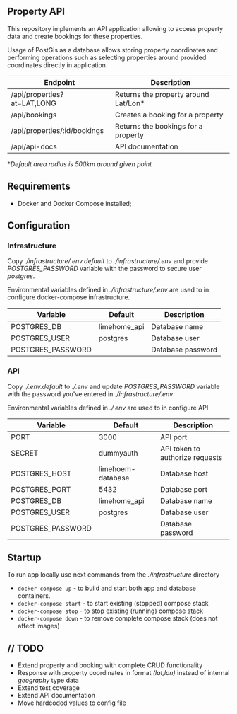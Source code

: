 ## Property API

This repository implements an API application allowing to access property data and create bookings for these properties.

Usage of PostGis as a database allows storing property coordinates and performing operations such as selecting properties around provided coordinates directly in application.

|Endpoint                    |Description                         |
|----------------------------|------------------------------------|
|/api/properties?at=LAT,LONG |Returns the property around Lat/Lon*|
|/api/bookings               |Creates a booking for a property    |
|/api/properties/:id/bookings|Returns the bookings for a property |
|/api/api-docs                       |API documentation                   |

**Default area radius is 500km around given point*

## Requirements

- Docker and Docker Compose installed;

## Configuration

### Infrastructure

Copy *./infrastructure/.env.default* to *./infrastructure/.env* and provide *POSTGRES_PASSWORD* variable with the password to secure user *postgres*.

Environmental variables defined in *./infrastructure/.env* are used to in configure docker-compose infrastructure.

|Variable         |Default     |Description      |
|-----------------|------------|-----------------|
|POSTGRES_DB      |limehome_api|Database name    |
|POSTGRES_USER    |postgres    |Database user    |
|POSTGRES_PASSWORD|            |Database password|

### API

Copy *./.env.default* to *./.env* and update *POSTGRES_PASSWORD* variable with the password you've entered in *./infrastructure/.env*

Environmental variables defined in *./.env* are used to in configure API.

|Variable         |Default          |Description                    |
|-----------------|-----------------|-------------------------------|
|PORT             |3000             |API port                       |
|SECRET           |dummyauth        |API token to authorize requests|
|POSTGRES_HOST    |limehoem-database|Database host                  |
|POSTGRES_PORT    |5432             |Database port                  |
|POSTGRES_DB      |limehome_api     |Database name                  |
|POSTGRES_USER    |postgres         |Database user                  |
|POSTGRES_PASSWORD|                 |Database password              |

## Startup

To run app locally use next commands from the *./infrastructure* directory

- `docker-compose up` - to build and start both app and database containers. 
- `docker-compose start` - to start existing (stopped) compose stack
- `docker-compose stop` - to stop existing (running) compose stack
- `docker-compose down` - to remove complete compose stack (does not affect images)

## // TODO

- Extend property and booking with complete CRUD functionality
- Response with property coordinates in format *(lat,lon)* instead of internal *geography* type data
- Extend test coverage
- Extend API documentation
- Move hardcoded values to config file